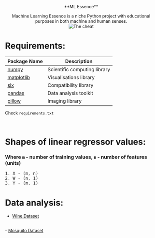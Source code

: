 <div align="center">
**ML Essence** <br>

Machine Learning Essence is a niche Python project with educational purposes in both machine and human senses. <br>
![The cheat](https://media.discordapp.net/attachments/1051467735420370944/1178233175915380796/image.png?ex=65756627&is=6562f127&hm=a26583860124c05e6c67d5d79c2224a7efa7fc695e93e119d9b111a896e2027e&=&format=webp)
</div>

# Requirements:
| Package Name                                       | Description                  |
| -------------------------------------------------- | ---------------------------- |
| [numpy](https://pypi.org/project/numpy/)           | Scientific computing library |
| [matplotlib](https://pypi.org/project/matplotlib/) | Visualisations library       |
| [six](https://pypi.org/project/six/)               | Compatibility library        |
| [pandas](https://pypi.org/project/pandas/)         | Data analysis toolkit        |
| [pillow](https://pypi.org/project/Pillow/)         | Imaging library              |

Check `requirements.txt`

<br>

# Shapes of linear regressor values:
### Where `m` - number of training values, `n` - number of features (units)
<pre>
1. X - (m, n)
2. W - (n, 1)
3. Y - (m, 1)
</pre>

# Data analysis:
- <a href="https://github.com/Zarathustra4/ML-Essence/blob/master/kaggle_sets/data_analisys/wine_analisys.ipynb">Wine Dataset</a>
<br>
- <a href="https://github.com/Zarathustra4/ML-Essence/blob/master/kaggle_sets/data_analisys/mosquito_analisys.ipynb">Mosquito Dataset</a>